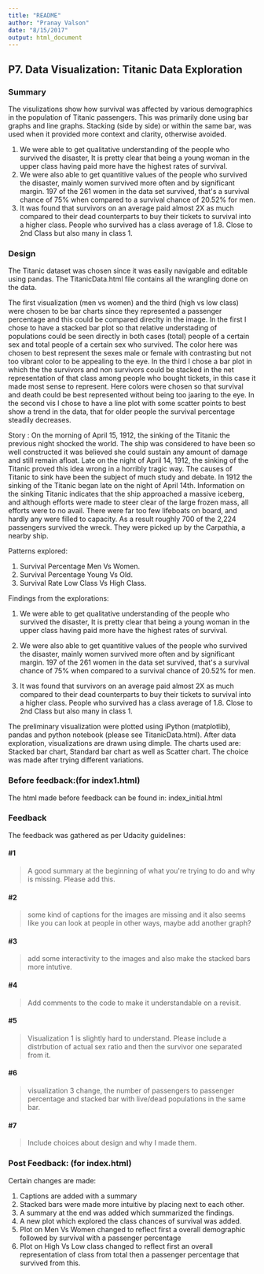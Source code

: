 ```yaml
---
title: "README"
author: "Pranay Valson"
date: "8/15/2017"
output: html_document
---
```


## P7. Data Visualization: Titanic Data Exploration

### Summary

The visulizations show how survival was affected by various demographics in the population of Titanic passengers. This was primarily done using bar graphs and line graphs. Stacking (side by side) or within the same bar, was used when it provided more context and clarity, otherwise avoided.

1. We were able to get qualitative understanding of the people who survived the disaster, It is pretty clear that being a young woman in the upper class having paid more have the highest rates of survival.
2. We were also able to get quantitive values of the people who survived the disaster, mainly women survived more often and by significant margin. 197 of the 261 women in the data set survived, that's a survival chance of 75% when compared to a survival chance of 20.52% for men.
3. It was found that survivors on an average paid almost 2X as much compared to their dead counterparts to buy their tickets to survival into a higher class. People who survived has a class average of 1.8. Close to 2nd Class but also many in class 1.

### Design
The Titanic dataset was chosen since it was easily navigable and editable using pandas. The TitanicData.html file contains all the wrangling done on the data.

The first visualization (men vs women) and the third (high vs low class) were chosen to be bar charts since they
represented a passenger percentage and this could be compared direclty in the image. In the first I chose to have a stacked
bar plot so that relative understading of populations could be seen directly in both cases (total) people of a certain sex and 
total people of a certain sex who survived. The color here was chosen to best represent the sexes male or female with contrasting but not too vibrant color to be appealing to the eye. In the third I chose a bar plot in which the the survivors and non survivors could be stacked in the net representation of that class among people who bought tickets, in this case it made most sense to represent. Here colors were chosen so that survival and death could be best represented without being too jaaring to the eye.
In the second vis I chose to have a line plot with some scatter points to best show a trend in the data, that for older people
the survival percentage steadily decreases. 

Story : On the morning of April 15, 1912, the sinking of the Titanic the previous night shocked the world. The ship was considered to have been so well constructed it was believed she could sustain any amount of damage and still remain afloat. Late on the night of April 14, 1912, the sinking of the Titanic proved this idea wrong in a horribly tragic way. The causes of Titanic to sink have been the subject of much study and debate. In 1912 the sinking of the Titanic began late on the night of April 14th. Information on the sinking Titanic indicates that the ship approached a massive iceberg, and although efforts were made to steer clear of the large frozen mass, all efforts were to no avail. There were far too few lifeboats on board, and hardly any were filled to capacity. As a result roughly 700 of the 2,224 passengers survived the wreck. They were picked up by the Carpathia, a nearby ship.


Patterns explored:

1. Survival Percentage Men Vs Women.
2. Survival Percentage Young Vs Old.
3. Survival Rate Low Class Vs High Class. 


Findings from the explorations: 

1. We were able to get qualitative understanding of the people who survived the disaster, It is pretty clear that being a young woman in the upper class having paid more have the highest rates of survival.

2. We were also able to get quantitive values of the people who survived the disaster, mainly women survived more often and by significant margin. 197 of the 261 women in the data set survived, that's a survival chance of 75% when compared to a survival chance of 20.52% for men.

3. It was found that survivors on an average paid almost 2X as much compared to their dead counterparts to buy their tickets to survival into a higher class. People who survived has a class average of 1.8. Close to 2nd Class but also many in class 1.

The preliminary visualization were plotted using iPython (matplotlib), pandas and python notebook (please see TitanicData.html). After data exploration, visualizations are drawn using dimple. The charts used are: Stacked bar chart, Standard bar chart as well as Scatter chart. The choice was made after trying different variations. 

### Before feedback:(for index1.html)
The html made before feedback can be found in: index_initial.html

### Feedback

The feedback was gathered as per Udacity guidelines:

#### #1

> A good summary at the beginning of what you're trying to do and why is missing. Please add this.

#### #2

> some kind of captions for the images are missing and it also seems like you can look at people in other ways, maybe add another graph?

####  #3

> add some interactivity to the images and also make the stacked bars more intutive. 

#### #4

> Add comments to the code to make it understandable on a revisit.


#### #5

> Visualization 1 is  slightly hard to understand. Please include a distrbution 
of actual sex ratio and then the survivor one separated from it.

####  #6

> visualization 3 change, the number of passengers to passenger percentage and stacked bar with live/dead populations in the same bar. 

#### #7

> Include choices about design and why I made them.


### Post Feedback: (for index.html)
Certain changes are made:

1. Captions are added with a summary
2. Stacked bars were made more intuitive by placing next to each other.
3. A summary at the end was added which summarized the findings.
4. A new plot which explored the class chances of survival was added.
5. Plot on Men Vs Women changed to reflect first a overall demographic followed 
by survival with a passenger percentage
6. Plot on High Vs Low class changed to reflect first an overall representation of
class from total then a passenger percentage that survived from this.





